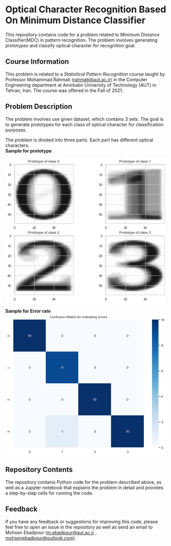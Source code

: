 # Optical Character Recognition Based On Minimum Distance Classifier

This repository contains code for a problem related to Minimum Distance Classifier(MDC) in pattern recognition. The problem involves generating prototypes and classify optical character for recognition goal.

## Course Information

This problem is related to a *Statistical Pattern Recognition* course taught by Professor Mohammad Rahmati (<rahmati@aut.ac.ir>) in the Computer Engineering department at Amirkabir University of Technology (AUT) in Tehran, Iran. The course was offered in the Fall of 2021.

## Problem Description

The problem involves use given dataset, which contains 3 sets. The goal is to generate prototypes for each class of optical character for classification purposes.

The problem is divided into three parts. Each part has different optical characters.  
**Sample for prototype**

![Sample for prototype](/Sample-for-prototype.png)

**Sample for Error rate**
![Sample for prototype](/Error.png)


## Repository Contents

The repository contains Python code for the problem described above, as well as a Jupyter notebook that explains the problem in detail and provides a step-by-step cells for running the code.

## Feedback

If you have any feedback or suggestions for improving this code, please feel free to open an issue in the repository as well as send an email to Mohsen Ebadpour (<m.ebadpour@aut.ac.ir> , <mohsenebadpour@outlook.com>).
